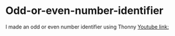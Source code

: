 # Odd-or-even-number-identifier
I made an odd or even number identifier using Thonny 
[Youtube link:]( https://youtu.be/9UMudWykCmE)
